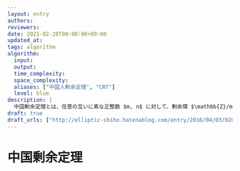 ```yaml
---
layout: entry
authors:
reviewers:
date: 2021-02-28T00:00:00+09:00
updated_at:
tags: algorithm
algorithm:
  input:
  output:
  time_complexity:
  space_complexity:
  aliases: ["中国人剰余定理", "CRT"]
  level: blue
description: |
  中国剰余定理とは、任意の互いに素な正整数 $m, n$ に対して、剰余環 $\mathbb{Z}/m n \mathbb{Z}$ と剰余環の直積環 $(\mathbb{Z}/m \mathbb{Z}) \times (\mathbb{Z}/n \mathbb{Z})$ とが $\phi(x) = (x \bmod m, x \bmod n)$ で定まる写像 $\phi : \mathbb{Z}/m n \mathbb{Z} \to (\mathbb{Z}/m \mathbb{Z}) \times (\mathbb{Z}/n \mathbb{Z})$ によって環同型である、という定理のこと。あるいは同じことだが、任意の互いに素な正整数 $m, n$ および任意の整数 $a, b$ に対して、ある整数 $x$ が $m n$ を法として一意に存在して、$x \equiv a \pmod{m}$ かつ $x \equiv b \pmod{n}$ を満たす、という定理のこと。
draft: true
draft_urls: ["http://elliptic-shiho.hatenablog.com/entry/2016/04/03/020117", "https://qiita.com/drken/items/ae02240cd1f8edfc86fd"]
---
```


# 中国剰余定理
